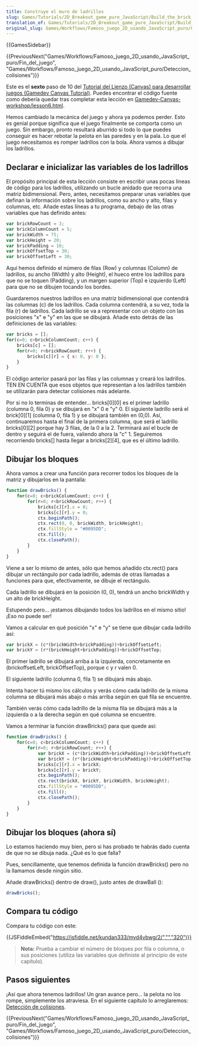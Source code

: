 ```yaml
---
title: Construye el muro de ladrillos
slug: Games/Tutorials/2D_Breakout_game_pure_JavaScript/Build_the_brick_field
translation_of: Games/Tutorials/2D_Breakout_game_pure_JavaScript/Build_the_brick_field
original_slug: Games/Workflows/Famoso_juego_2D_usando_JavaScript_puro/Construye_grupo_bloques
---
```


{{GamesSidebar}}

{{PreviousNext("Games/Workflows/Famoso_juego_2D_usando_JavaScript_puro/Fin_del_juego", "Games/Workflows/Famoso_juego_2D_usando_JavaScript_puro/Deteccion_colisiones")}}

Este es el **sexto** paso de 10 del [Tutorial del Lienzo (Canvas) para desarrollar juegos (Gamedev Canvas Tutorial)](/es/docs/Games/Workflows/Famoso_juego_2D_usando_JavaScript_puro). Puedes encontrar el código fuente como debería quedar tras completar esta lección en [Gamedev-Canvas-workshop/lesson6.html](https://github.com/end3r/Gamedev-Canvas-workshop/blob/gh-pages/lesson06.html).

Hemos cambiado la mecánica del juego y ahora ya podemos perder. Esto es genial porque significa que el juego finalmente se comporta como un juego. Sin embargo, pronto resultará aburrido si todo lo que puedes conseguir es hacer rebotar la pelota en las paredes y en la pala. Lo que el juego necesitamos es romper ladrillos con la bola. Ahora vamos a dibujar los ladrillos.

## Declarar e inicializar las variables de los ladrillos

El propósito principal de esta lección consiste en escribir unas pocas líneas de código para los ladrillos, utilizando un bucle anidado que recorra una matriz bidimensional. Pero, antes, necesitamos preparar unas variables que definan la información sobre los ladrillos, como su ancho y alto, filas y columnas, etc. Añade estas líneas a tu programa, debajo de las otras variables que has definido antes:

```js
var brickRowCount = 3;
var brickColumnCount = 5;
var brickWidth = 75;
var brickHeight = 20;
var brickPadding = 10;
var brickOffsetTop = 30;
var brickOffsetLeft = 30;
```

Aquí hemos definido el número de filas (Row) y columnas (Column) de ladrillos, su ancho (Width) y alto (Height), el hueco entre los ladrillos para que no se toquen (Padding), y un margen superior (Top) e izquierdo (Left) para que no se dibujen tocando los bordes.

Guardaremos nuestros ladrillos en una matriz bidimensional que contendrá las columnas (c) de los ladrillos. Cada columna contendrá, a su vez, toda la fila (r) de ladrillos. Cada ladrillo se va a representar con un objeto con las posiciones "x" e "y" en las que se dibujará. Añade esto detrás de las definiciones de las variables:

```js
var bricks = [];
for(c=0; c<brickColumnCount; c++) {
    bricks[c] = [];
    for(r=0; r<brickRowCount; r++) {
        bricks[c][r] = { x: 0, y: 0 };
    }
}
```

El código anterior pasará por las filas y las columnas y creará los ladrillos. TEN EN CUENTA que esos objetos que representan a los ladrillos también se utilizarán para detectar colisiones más adelante.

Por si no lo terminas de entender... bricks\[0]\[0] es el primer ladrillo (columna 0, fila 0) y se dibujará en "x" 0 e "y" 0. El siguiente ladrillo será el brick\[0]\[1] (columna 0, fila 1) y se dibujará también en (0,0). Así, continuaremos hasta el final de la primera columna, que será el ladrillo bricks\[0]\[2] porque hay 3 filas, de la 0 a la 2. Terminará así el bucle de dentro y seguirá el de fuera, valiendo ahora la "c" 1. Seguiremos recorriendo bricks\[] hasta llegar a bricks\[2]\[4], que es el último ladrillo.

## Dibujar los bloques

Ahora vamos a crear una función para recorrer todos los bloques de la matriz y dibujarlos en la pantalla:

```js
function drawBricks() {
    for(c=0; c<brickColumnCount; c++) {
        for(r=0; r<brickRowCount; r++) {
            bricks[c][r].x = 0;
            bricks[c][r].y = 0;
            ctx.beginPath();
            ctx.rect(0, 0, brickWidth, brickHeight);
            ctx.fillStyle = "#0095DD";
            ctx.fill();
            ctx.closePath();
        }
    }
}
```

Viene a ser lo mismo de antes, sólo que hemos añadido ctx.rect() para dibujar un rectángulo por cada ladrillo, además de otras llamadas a funciones para que, efectivamente, se dibuje el rectángulo.

Cada ladrillo se dibujará en la posición (0, 0), tendrá un ancho brickWidth y un alto de brickHeight.

Estupendo pero... ¡estamos dibujando todos los ladrillos en el mismo sitio! ¡Eso no puede ser!

Vamos a calcular en qué posición "x" e "y" se tiene que dibujar cada ladrillo así:

```js
var brickX = (c*(brickWidth+brickPadding))+brickOffsetLeft;
var brickY = (r*(brickHeight+brickPadding))+brickOffsetTop;
```

El primer ladrillo se dibujará arriba a la izquierda, concretamente en (brickoffsetLeft, brickOffsetTop), porque c y r valen 0.

El siguiente ladrillo (columna 0, fila 1) se dibujará más abajo.

Intenta hacer tú mismo los cálculos y verás cómo cada ladrillo de la misma columna se dibujará más abajo o más arriba según en qué fila se encuentre.

También verás cómo cada ladrillo de la misma fila se dibujará más a la izquierda o a la derecha según en qué columna se encuentre.

Vamos a terminar la función drawBricks() para que quede así:

```js
function drawBricks() {
    for(c=0; c<brickColumnCount; c++) {
        for(r=0; r<brickRowCount; r++) {
            var brickX = (c*(brickWidth+brickPadding))+brickOffsetLeft;
            var brickY = (r*(brickHeight+brickPadding))+brickOffsetTop;
            bricks[c][r].x = brickX;
            bricks[c][r].y = brickY;
            ctx.beginPath();
            ctx.rect(brickX, brickY, brickWidth, brickHeight);
            ctx.fillStyle = "#0095DD";
            ctx.fill();
            ctx.closePath();
        }
    }
}
```

## Dibujar los bloques (ahora sí)

Lo estamos haciendo muy bien, pero si has probado te habrás dado cuenta de que no se dibuja nada. ¿Qué es lo que falla?

Pues, sencillamente, que tenemos definida la función drawBricks() pero no la llamamos desde ningún sitio.

Añade drawBricks() dentro de draw(), justo antes de drawBall ():

```js
drawBricks();
```

## Compara tu código

Compara tu código con este:

{{JSFiddleEmbed("https://jsfiddle.net/kundan333/myd4vbwg/2/","","320")}}

> **Nota:** Prueba a cambiar el número de bloques por fila o columna, o sus posiciones (utiliza las variables que definiste al principio de este capítulo).

## Pasos siguientes

¡Así que ahora tenemos ladrillos! Un gran avance pero... la pelota no los rompe, simplemente los atraviesa. En el siguiente capítulo lo arreglaremos: [Detección de colisiones](/es/docs/Games/Workflows/Famoso_juego_2D_usando_JavaScript_puro/Deteccion_colisiones).

{{PreviousNext("Games/Workflows/Famoso_juego_2D_usando_JavaScript_puro/Fin_del_juego", "Games/Workflows/Famoso_juego_2D_usando_JavaScript_puro/Deteccion_colisiones")}}
